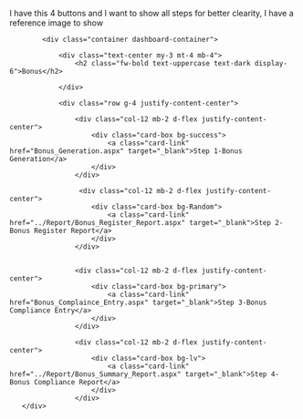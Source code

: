 I have this 4 buttons and I want to show all steps for better clearity, I have a reference image to show

            <div class="container dashboard-container">

                <div class="text-center my-3 mt-4 mb-4">
                    <h2 class="fw-bold text-uppercase text-dark display-6">Bonus</h2>

                </div>

                <div class="row g-4 justify-content-center">
                  
                    <div class="col-12 mb-2 d-flex justify-content-center">
                        <div class="card-box bg-success">
                            <a class="card-link" href="Bonus_Generation.aspx" target="_blank">Step 1-Bonus Generation</a>
                        </div>
                    </div>

                     <div class="col-12 mb-2 d-flex justify-content-center">
                        <div class="card-box bg-Random">
                            <a class="card-link" href="../Report/Bonus_Register_Report.aspx" target="_blank">Step 2-Bonus Register Report</a>
                        </div>
                    </div>
                     

                    <div class="col-12 mb-2 d-flex justify-content-center">
                        <div class="card-box bg-primary">
                            <a class="card-link" href="Bonus_Complaince_Entry.aspx" target="_blank">Step 3-Bonus Compliance Entry</a>
                        </div>
                    </div>

                    <div class="col-12 mb-2 d-flex justify-content-center">
                        <div class="card-box bg-lv">
                            <a class="card-link" href="../Report/Bonus_Summary_Report.aspx" target="_blank">Step 4-Bonus Compliance Report</a>
                        </div>
                    </div>
       </div>

</div>
